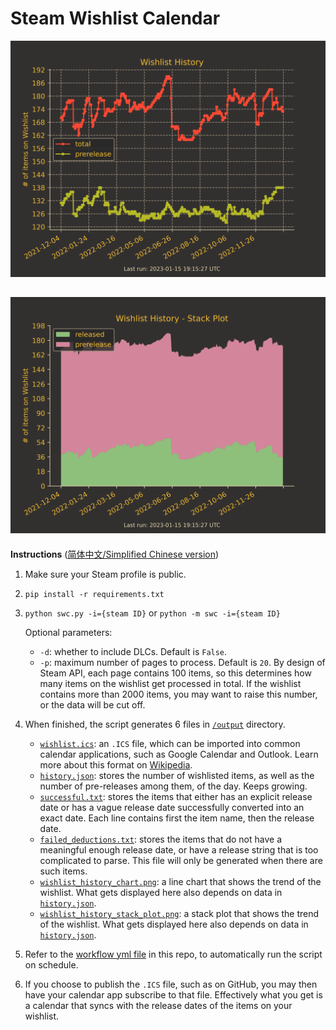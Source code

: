 # Steam Wishlist Calendar
![Wishlist History](output/wishlist_history_chart.png?raw=true "Wishlist History")
 
![Wishlist History Stack Plot](output/wishlist_history_stack_plot.png?raw=true "Wishlist History Stack Plot")
---
**Instructions** ([简体中文/Simplified Chinese version](https://github.com/icue/SteamWishlistCalendar/wiki/%E4%BD%BF%E7%94%A8%E8%AF%B4%E6%98%8E))
1. Make sure your Steam profile is public.
2. `pip install -r requirements.txt`
3. `python swc.py -i={steam ID}` or `python -m swc -i={steam ID}`
    
   Optional parameters:
   * `-d`: whether to include DLCs. Default is `False`.
   * `-p`: maximum number of pages to process. Default is `20`. By design of Steam API, each page contains 100 items, so this determines how many items on the wishlist get processed in total. If the wishlist contains more than 2000 items, you may want to raise this number, or the data will be cut off.
4. When finished, the script generates 6 files in [`/output`](output/) directory.
    * [`wishlist.ics`](output/wishlist.ics): an `.ICS` file, which can be imported into common calendar applications, such as Google Calendar and Outlook. Learn more about this format on [Wikipedia](https://en.wikipedia.org/wiki/ICalendar).
    * [`history.json`](output/history.json): stores the number of wishlisted items, as well as the number of pre-releases among them, of the day. Keeps growing.
    * [`successful.txt`](output/successful.txt): stores the items that either has an explicit release date or has a vague release date successfully converted into an exact date. Each line contains first the item name, then the release date.
    * [`failed_deductions.txt`](output/failed_deductions.txt): stores the items that do not have a meaningful enough release date, or have a release string that is too complicated to parse. This file will only be generated when there are such items.
    * [`wishlist_history_chart.png`](output/wishlist_history_chart.png): a line chart that shows the trend of the wishlist. What gets displayed here also depends on data in [`history.json`](output/history.json).
    * [`wishlist_history_stack_plot.png`](output/wishlist_history_chart.png): a stack plot that shows the trend of the wishlist. What gets displayed here also depends on data in [`history.json`](output/history.json).
5. Refer to the [workflow yml file](.github/workflows/analyze-wishlist.yml) in this repo, to automatically run the script on schedule.
6. If you choose to publish the `.ICS` file, such as on GitHub, you may then have your calendar app subscribe to that file. Effectively what you get is a calendar that syncs with the release dates of the items on your wishlist.
